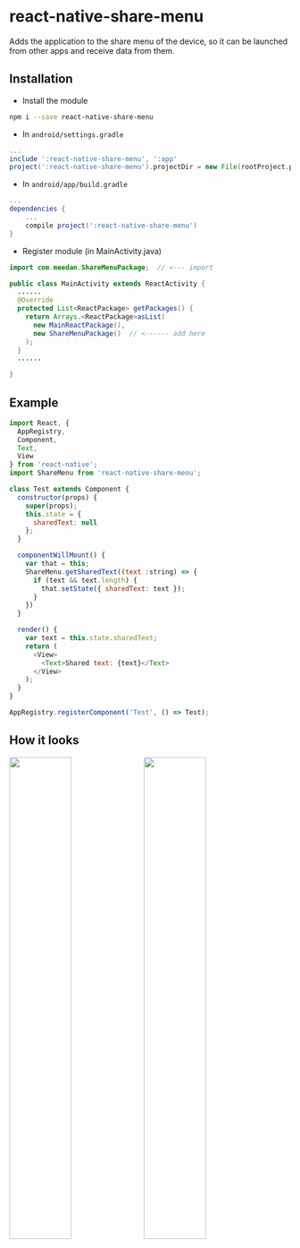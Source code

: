 # react-native-share-menu

Adds the application to the share menu of the device, so it can be launched from other apps and receive data from them.

## Installation

* Install the module

```bash
npm i --save react-native-share-menu
```

* In `android/settings.gradle`

```gradle
...
include ':react-native-share-menu', ':app'
project(':react-native-share-menu').projectDir = new File(rootProject.projectDir, '../node_modules/react-native-share-menu/android')
```

* In `android/app/build.gradle`

```gradle
...
dependencies {
    ...
    compile project(':react-native-share-menu')
}
```

* Register module (in MainActivity.java)

```java
import com.meedan.ShareMenuPackage;  // <--- import

public class MainActivity extends ReactActivity {
  ......
  @Override
  protected List<ReactPackage> getPackages() {
    return Arrays.<ReactPackage>asList(
      new MainReactPackage(),
      new ShareMenuPackage()  // <------ add here     
    );
  }
  ......

}
```

## Example

```javascript
import React, {
  AppRegistry,
  Component,
  Text,
  View
} from 'react-native';
import ShareMenu from 'react-native-share-menu';

class Test extends Component {
  constructor(props) {
    super(props); 
    this.state = {
      sharedText: null
    };
  }

  componentWillMount() {
    var that = this;
    ShareMenu.getSharedText((text :string) => {
      if (text && text.length) {
        that.setState({ sharedText: text });
      }
    })
  }

  render() {
    var text = this.state.sharedText;
    return (
      <View>
        <Text>Shared text: {text}</Text>
      </View>
    );
  }
}

AppRegistry.registerComponent('Test', () => Test);
```

## How it looks

<img src="https://raw.githubusercontent.com/caiosba/react-native-share-menu/master/screenshots/menu.png" width="47%"> <img src="https://raw.githubusercontent.com/caiosba/react-native-share-menu/master/screenshots/android.png" width="47%">
